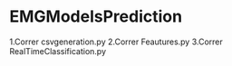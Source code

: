 # EMGModelsPrediction
1.Correr csvgeneration.py
2.Correr Feautures.py
3.Correr RealTimeClassification.py
